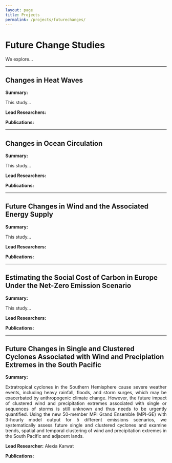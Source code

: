 ```yaml
---
layout: page
title: Projects
permalink: /projects/futurechanges/
---
```


# Future Change Studies

We explore...

---

## Changes in Heat Waves

**Summary:**  

This study...

**Lead Researchers:** 

**Publications:** 

---

## Changes in Ocean Circulation

**Summary:**

This study... 

**Lead Researchers:**

**Publications:** 

---

## Future Changes in Wind and the Associated Energy Supply

**Summary:**

This study...

**Lead Researchers:**

**Publications:** 

---

## Estimating the Social Cost of Carbon in Europe Under the Net-Zero Emission Scenario

**Summary:**

This study... 

**Lead Researchers:**

**Publications:** 

---

## Future Changes in Single and Clustered Cyclones Associated with Wind and Precipiation Extremes in the South Pacific

**Summary:**

<div align="justify">Extratropical cyclones in the Southern Hemisphere cause severe weather events, including heavy rainfall, floods, and storm surges, which may be exacerbated by anthropogenic climate change. However, the future impact of clustered wind and precipitation extremes associated with single or sequences of storms is still unknown and thus needs to be urgently quantified. Using the new 50-member MPI Grand Ensemble (MPI-GE) with 3-hourly model output for 5 different emissions scenarios, we systematically assess future single and clustered cyclones and examine trends, spatial and temporal clustering of wind and precipitation extremes in the South Pacific and adjacent lands.</div>

**Lead Researcher:** Alexia Karwat

**Publications:** 
